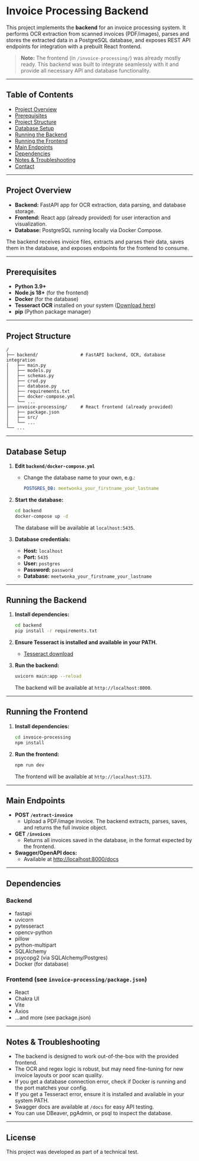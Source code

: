 # Invoice Processing Backend

This project implements the **backend** for an invoice processing system. It performs OCR extraction from scanned invoices (PDF/images), parses and stores the extracted data in a PostgreSQL database, and exposes REST API endpoints for integration with a prebuilt React frontend.

> **Note:** The frontend (in `/invoice-processing/`) was already mostly ready. This backend was built to integrate seamlessly with it and provide all necessary API and database functionality.

---

## Table of Contents
- [Project Overview](#project-overview)
- [Prerequisites](#prerequisites)
- [Project Structure](#project-structure)
- [Database Setup](#database-setup)
- [Running the Backend](#running-the-backend)
- [Running the Frontend](#running-the-frontend)
- [Main Endpoints](#main-endpoints)
- [Dependencies](#dependencies)
- [Notes & Troubleshooting](#notes--troubleshooting)
- [Contact](#contact)

---

## Project Overview
- **Backend:** FastAPI app for OCR extraction, data parsing, and database storage.
- **Frontend:** React app (already provided) for user interaction and visualization.
- **Database:** PostgreSQL running locally via Docker Compose.

The backend receives invoice files, extracts and parses their data, saves them in the database, and exposes endpoints for the frontend to consume.

---

## Prerequisites
- **Python 3.9+**
- **Node.js 18+** (for the frontend)
- **Docker** (for the database)
- **Tesseract OCR** installed on your system ([Download here](https://github.com/tesseract-ocr/tesseract))
- **pip** (Python package manager)

---

## Project Structure
```
/
├── backend/                # FastAPI backend, OCR, database integration
│   ├── main.py
│   ├── models.py
│   ├── schemas.py
│   ├── crud.py
│   ├── database.py
│   ├── requirements.txt
│   ├── docker-compose.yml
│   └── ...
├── invoice-processing/     # React frontend (already provided)
│   ├── package.json
│   ├── src/
│   └── ...
└── ...
```

---

## Database Setup

1. **Edit `backend/docker-compose.yml`**
   - Change the database name to your own, e.g.:
     ```yaml
     POSTGRES_DB: meetwonka_your_firstname_your_lastname
     ```

2. **Start the database:**
   ```sh
   cd backend
   docker-compose up -d
   ```
   The database will be available at `localhost:5435`.

3. **Database credentials:**
   - **Host:** `localhost`
   - **Port:** `5435`
   - **User:** `postgres`
   - **Password:** `password`
   - **Database:** `meetwonka_your_firstname_your_lastname`

---

## Running the Backend

1. **Install dependencies:**
   ```sh
   cd backend
   pip install -r requirements.txt
   ```

2. **Ensure Tesseract is installed and available in your PATH.**
   - [Tesseract download](https://github.com/tesseract-ocr/tesseract)

3. **Run the backend:**
   ```sh
   uvicorn main:app --reload
   ```
   The backend will be available at `http://localhost:8000`.

---

## Running the Frontend

1. **Install dependencies:**
   ```sh
   cd invoice-processing
   npm install
   ```

2. **Run the frontend:**
   ```sh
   npm run dev
   ```
   The frontend will be available at `http://localhost:5173`.

---

## Main Endpoints

- **POST `/extract-invoice`**
  - Upload a PDF/image invoice. The backend extracts, parses, saves, and returns the full invoice object.
- **GET `/invoices`**
  - Returns all invoices saved in the database, in the format expected by the frontend.
- **Swagger/OpenAPI docs:**
  - Available at [http://localhost:8000/docs](http://localhost:8000/docs)

---

## Dependencies

### Backend
- fastapi
- uvicorn
- pytesseract
- opencv-python
- pillow
- python-multipart
- SQLAlchemy
- psycopg2 (via SQLAlchemy/Postgres)
- Docker (for database)

### Frontend (see `invoice-processing/package.json`)
- React
- Chakra UI
- Vite
- Axios
- ...and more (see package.json)

---

## Notes & Troubleshooting
- The backend is designed to work out-of-the-box with the provided frontend.
- The OCR and regex logic is robust, but may need fine-tuning for new invoice layouts or poor scan quality.
- If you get a database connection error, check if Docker is running and the port matches your config.
- If you get a Tesseract error, ensure it is installed and available in your system PATH.
- Swagger docs are available at `/docs` for easy API testing.
- You can use DBeaver, pgAdmin, or psql to inspect the database.

---

## License

This project was developed as part of a technical test.
